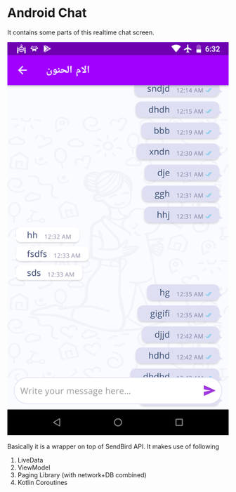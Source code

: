 # Android Chat

It contains some parts of this realtime chat screen.

![sample.png](sample.png)

Basically it is a wrapper on top of SendBird API. It makes use of following

1. LiveData
2. ViewModel
3. Paging Library (with network+DB combined)
4. Kotlin Coroutines
